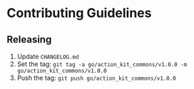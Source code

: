 # Contributing Guidelines

## Releasing

 1. Update `CHANGELOG.md`
 2. Set the tag: `git tag -a go/action_kit_commons/v1.0.0 -m go/action_kit_commons/v1.0.0`
 3. Push the tag: `git push go/action_kit_commons/v1.0.0`